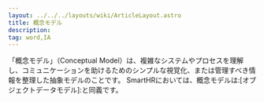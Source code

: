 ```yaml
---
layout: ../../../layouts/wiki/ArticleLayout.astro
title: 概念モデル
description:
tag: word,IA
---
```


「概念モデル」（Conceptual Model）は、複雑なシステムやプロセスを理解し、コミュニケーションを助けるためのシンプルな視覚化、または管理すべき情報を整理した抽象モデルのことです。
SmartHRにおいては、概念モデルは:[オブジェクトデータモデル]:と同義です。